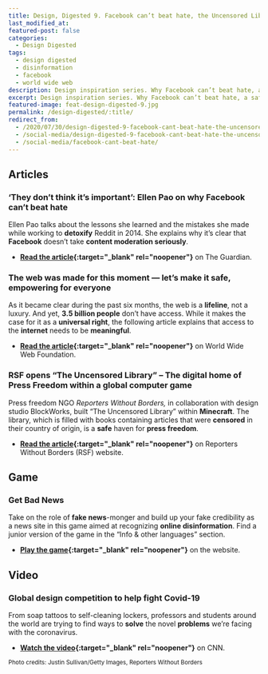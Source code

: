 ```yaml
---
title: Design, Digested 9. Facebook can’t beat hate, the Uncensored Library and ‘Get Bad News’
last_modified_at: 
featured-post: false
categories:
  - Design Digested
tags:
  - design digested
  - disinformation
  - facebook
  - world wide web
description: Design inspiration series. Why Facebook can’t beat hate, a safe haven for press freedom, a game to recognise disinformation.
excerpt: Design inspiration series. Why Facebook can’t beat hate, a safe haven for press freedom, a game to recognise disinformation.
featured-image: feat-design-digested-9.jpg
permalink: /design-digested/:title/
redirect_from:
  - /2020/07/30/design-digested-9-facebook-cant-beat-hate-the-uncensored-library-and-get-bad-news/
  - /social-media/design-digested-9-facebook-cant-beat-hate-the-uncensored-library-and-get-bad-news/
  - /social-media/facebook-cant-beat-hate/
---
```

## Articles

### ‘They don’t think it’s important’: Ellen Pao on why Facebook can’t beat hate

Ellen Pao talks about the lessons she learned and the mistakes she made while working to **detoxify** Reddit in 2014. She explains why it’s clear that **Facebook** doesn’t take **content moderation seriously**.

* **[Read the article](https://www.theguardian.com/media/2020/jul/21/ellen-pao-facebook-free-speech-hate-social-media){:target="_blank" rel="noopener"}** on The Guardian.

### The web was made for this moment — let’s make it safe, empowering for everyone

As it became clear during the past six months, the web is a **lifeline**, not a luxury. And yet, **3.5 billion people** don’t have access. While it makes the case for it as a **universal right**, the following article explains that access to the **internet** needs to be **meaningful**.

* **[Read the article](https://webfoundation.org/2020/07/the-web-was-made-for-this-moment-lets-make-it-safe-empowering-for-everyone/){:target="_blank" rel="noopener"}** on World Wide Web Foundation.

### RSF opens “The Uncensored Library” – The digital home of Press Freedom within a global computer game

Press freedom NGO _Reporters Without Borders,_ in collaboration with design studio BlockWorks, built “The Uncensored Library” within **Minecraft**. The library, which is filled with books containing articles that were **censored** in their country of origin, is a **safe** haven for **press freedom**.

* **[Read the article](https://rsf.org/en/news/rsf-opens-uncensored-library-digital-home-press-freedom-within-global-computer-game){:target="_blank" rel="noopener"}** on Reporters Without Borders (RSF) website.

## Game

### Get Bad News

Take on the role of **fake news**-monger and build up your fake credibility as a news site in this game aimed at recognizing **online disinformation**. Find a junior version of the game in the “Info & other languages” section.

* **[Play the game](https://www.getbadnews.com/#intro){:target="_blank" rel="noopener"}** on the website.

## Video

### Global design competition to help fight Covid-19

From soap tattoos to self-cleaning lockers, professors and students around the world are trying to find ways to **solve** the novel **problems** we’re facing with the coronavirus.

* **[Watch the video](https://edition.cnn.com/videos/design/2020/06/05/grad-show-dubai-design-week-coronavirus-global-gateway-lon-orig.cnn){:target="_blank" rel="noopener"}** on CNN.

<small>Photo credits: Justin Sullivan/Getty Images, Reporters Without Borders</small>